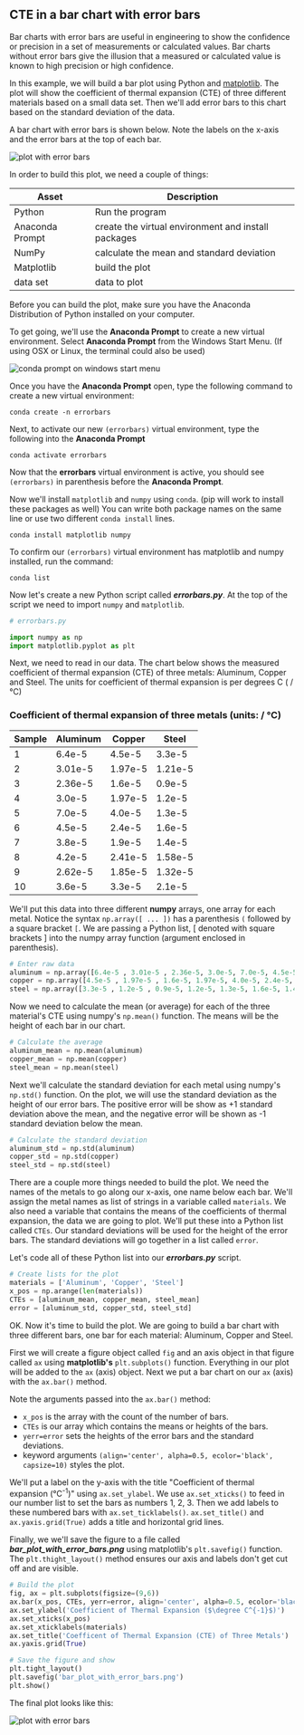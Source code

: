 ## CTE in a bar chart with error bars

Bar charts with error bars are useful in engineering to show the confidence or precision in a set of measurements or calculated values. Bar charts without error bars give the illusion that a measured or calculated value is known to high precision or high confidence.

In this example, we will build a bar plot using Python and [matplotlib](https://matplotlib.org/index.html). The plot will show the coefficient of thermal expansion (CTE) of three different materials based on a small data set. Then we'll add error bars to this chart based on the standard deviation of the data.

A bar chart with error bars is shown below. Note the labels on the x-axis and the error bars at the top of each bar.

![plot with error bars](images/bar_plot_with_error_bars.png)


In order to build this plot, we need a couple of things:

| Asset | Description |
|---|---|
| Python | Run the program |
| Anaconda Prompt	| create the virtual environment and install packages |
| NumPy	| calculate the mean and standard deviation	|
| Matplotlib	| build the plot	|
| data set | data to plot |

Before you can build the plot, make sure you have the Anaconda Distribution of Python installed on your computer.

To get going, we'll use the **Anaconda Prompt** to create a new virtual environment. Select **Anaconda Prompt** from the Windows Start Menu. (If using OSX or Linux, the terminal could also be used)

![conda prompt on windows start menu](images/conda_in_windows_start_menu.png)

Once you have the **Anaconda Prompt** open, type the following command to create a new virtual environment:

```text
conda create -n errorbars
```

Next, to activate our new ```(errorbars)``` virtual environment, type the following into the **Anaconda Prompt**

```text
conda activate errorbars
```

Now that the **errorbars** virtual environment is active, you should see ```(errorbars)``` in parenthesis before the **Anaconda Prompt**.

Now we'll install ```matplotlib``` and ```numpy``` using ```conda```. (pip will work to install these packages as well) You can write both package names on the same line or use two different ```conda install``` lines.

```text
conda install matplotlib numpy
```

To confirm our ```(errorbars)``` virtual environment has matplotlib and numpy installed, run the command:

```text
conda list
```

Now let's create a new Python script called ***errorbars.py***. At the top of the script we need to import ```numpy``` and ```matplotlib```.

```python
# errorbars.py

import numpy as np
import matplotlib.pyplot as plt
```

Next, we need to read in our data. The chart below shows the measured coefficient of thermal expansion (CTE) of three metals: Aluminum, Copper and Steel. The units for coefficient of thermal expansion is per degrees C ( / &#176;C)

### Coefficient of thermal expansion of three metals (units: /  &#176;C)

 Sample | Aluminum | Copper | Steel 
 ----- | ------------- | ------------- | ------------- 
 1 | 6.4e-5  | 4.5e-5  | 3.3e-5  
 2 | 3.01e-5  | 1.97e-5  | 1.21e-5  
 3 | 2.36e-5  | 1.6e-5  | 0.9e-5  
 4 | 3.0e-5  | 1.97e-5 | 1.2e-5  
 5 | 7.0e-5  | 4.0e-5  | 1.3e-5  
 6 | 4.5e-5  | 2.4e-5  | 1.6e-5  
 7 | 3.8e-5 | 1.9e-5  | 1.4e-5 
 8 | 4.2e-5  | 2.41e-5  | 1.58e-5  
 9 | 2.62e-5  | 1.85e-5  | 1.32e-5  
 10 | 3.6e-5  | 3.3e-5  | 2.1e-5  

We'll put this data into three different **numpy** arrays, one array for each metal. Notice the syntax ```np.array([ ... ])``` has a parenthesis ```(``` followed by a square bracket ```[```. We are passing a Python list, \[ denoted with square brackets \] into the numpy array function (argument enclosed in parenthesis).

```python
# Enter raw data
aluminum = np.array([6.4e-5 , 3.01e-5 , 2.36e-5, 3.0e-5, 7.0e-5, 4.5e-5, 3.8e-5, 4.2e-5, 2.62e-5, 3.6e-5])
copper = np.array([4.5e-5 , 1.97e-5 , 1.6e-5, 1.97e-5, 4.0e-5, 2.4e-5, 1.9e-5, 2.41e-5 , 1.85e-5, 3.3e-5 ])
steel = np.array([3.3e-5 , 1.2e-5 , 0.9e-5, 1.2e-5, 1.3e-5, 1.6e-5, 1.4e-5, 1.58e-5, 1.32e-5 , 2.1e-5])
```

Now we need to calculate the mean (or average) for each of the three material's CTE using numpy's ```np.mean()``` function. The means will be the height of each bar in our chart.

```python
# Calculate the average
aluminum_mean = np.mean(aluminum)
copper_mean = np.mean(copper)
steel_mean = np.mean(steel)
```

Next we'll calculate the standard deviation for each metal using numpy's ```np.std()``` function. On the plot, we will use the standard deviation as the height of our error bars. The positive error will be show as +1 standard deviation above the mean, and the negative error will be shown as -1 standard deviation below the mean.

```python
# Calculate the standard deviation
aluminum_std = np.std(aluminum)
copper_std = np.std(copper)
steel_std = np.std(steel)
```

There are a couple more things needed to build the plot. We need the names of the metals to go along our x-axis, one name below each bar. We'll assign the metal names as list of strings in a variable called ```materials```. We also need a variable that contains the means of the coefficients of thermal expansion, the data we are going to plot. We'll put these into a Python list called ```CTEs```. Our standard deviations will be used for the height of the error bars. The standard deviations will go together in a list called ```error```.

Let's code all of these Python list into our ***errorbars.py*** script.

```python
# Create lists for the plot
materials = ['Aluminum', 'Copper', 'Steel']
x_pos = np.arange(len(materials))
CTEs = [aluminum_mean, copper_mean, steel_mean]
error = [aluminum_std, copper_std, steel_std]
```

OK. Now it's time to build the plot. We are going to build a bar chart with three different bars, one bar for each material: Aluminum, Copper and Steel.

First we will create a figure object called ```fig``` and an axis object in that figure called ```ax``` using **matplotlib's** ```plt.subplots()``` function. Everything in our plot will be added to the ```ax``` (axis) object.  Next we put a bar chart on our ```ax``` (axis) with the ```ax.bar()``` method.

Note the arguments passed into the ```ax.bar()``` method:

 * ```x_pos``` is the array with the count of the number of bars.
 * ```CTEs``` is our array which contains the means or heights of the bars.
 * ```yerr=error``` sets the heights of the error bars and the standard deviations.
 * keyword arguments ```(align='center', alpha=0.5, ecolor='black', capsize=10)``` styles the plot.

We'll put a label on the y-axis with the title "Coefficient of thermal expansion (&#176;C<sup>-1</sup>)" using ```ax.set_ylabel```. We use ```ax.set_xticks()``` to feed in our number list to set the bars as numbers 1, 2, 3.  Then we add labels to these numbered bars with ```ax.set_ticklabels()```. ```ax.set_title()``` and ```ax.yaxis.grid(True)``` adds a title and horizontal grid lines.

Finally, we we'll save the figure to a file called **_bar_plot_with_error_bars.png_** using matplotlib's ```plt.savefig()``` function. The ```plt.thight_layout()``` method ensures our axis and labels don't get cut off and are visible.

```python
# Build the plot
fig, ax = plt.subplots(figsize=(9,6))
ax.bar(x_pos, CTEs, yerr=error, align='center', alpha=0.5, ecolor='black', capsize=10)
ax.set_ylabel('Coefficient of Thermal Expansion ($\degree C^{-1}$)')
ax.set_xticks(x_pos)
ax.set_xticklabels(materials)
ax.set_title('Coefficent of Thermal Expansion (CTE) of Three Metals')
ax.yaxis.grid(True)

# Save the figure and show
plt.tight_layout()
plt.savefig('bar_plot_with_error_bars.png')
plt.show()
```

The final plot looks like this:

![plot with error bars](images/bar_plot_with_error_bars.png)
